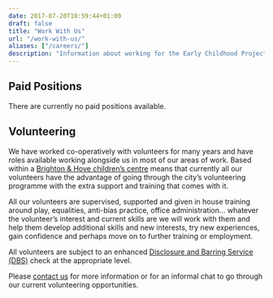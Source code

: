 ```yaml
---
date: 2017-07-20T10:59:44+01:00
draft: false
title: "Work With Us"
url: "/work-with-us/"
aliases: ["/careers/"]
description: "Information about working for the Early Childhood Project, both paid and as a volunteer."
---
```


## Paid Positions

There are currently no paid positions available.

## Volunteering

We have worked co-operatively with volunteers for many years and have roles available working alongside us in most of 
our areas of work. Based within a 
[Brighton & Hove children’s centre](https://www.brighton-hove.gov.uk/content/children-and-education/childrens-services/tarner-childrens-centre) 
means that currently all our volunteers have the advantage of going through the city’s volunteering programme with the 
extra support and training that comes with it.

All our volunteers are supervised, supported and given in house training around play, equalities, anti-bias practice, 
office administration… whatever the volunteer’s interest and current skills are we will work with them and help them 
develop additional skills and new interests, try new experiences, gain confidence and perhaps move on to further 
training or employment. 

All volunteers are subject to an enhanced 
[Disclosure and Barring Service (DBS)](https://www.gov.uk/government/organisations/disclosure-and-barring-service) 
check at the appropriate level.

Please [contact us](/contact/) for more information or for an informal chat to go through our current volunteering 
opportunities.